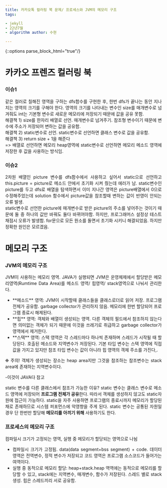 ```yaml
---
title: 카카오톡 컬러링 북 문제/ 프로세스와 JVM의 메모리 구조
tags:

- jekyll
- 22년7월
- algorithm author: 수현

---
```


{::options parse_block_html="true"/}
<div style = "text-align: justify">

# 카카오 프렌즈 컬러링 북

### 이슈1

같은 컬러로 칠해진 영역을 구하는 dfs함수를 구현한 후, 한번 dfs가 끝나는 동안 지나치는 영역의 크기를 구해야 한다. 영역의 크기를 나타내는 변수인 size를 매개변수로 넘겨줘도 int는 기본형 변수로 새로운
메모리에 저장되기 때문에 값을 공유 못함.  
해결책 1) size를 한자리 배열로 선언. 매개변수로 넘겨주기. 참조형 변수이기 때문에 변수에 주소가 저장되어 변하는 값을 공유함.  
해결책 2) static변수로 선언. static변수로 선언하면 클래스 변수로 값을 공유함.  
해결책 3) return size + 1을 해준다  
=> 배열로 선언하면 메모리 heap영역에 static변수로 선언하면 메모리 메소드 영역에 저장한 후 값을 사용하는 방식임.

### 이슈2

2차원 배열인 picture 변수를 dfs함수에서 사용하고 싶어서 static으로 선언하고 this.picture = picture로 메소드 안에서 초기화 시켜 줬는데 에러가 남. static변수인 picture를
두고 dfs로 배열을 탐색하면서 이미 지나간 영역은 picture배열에서 0으로 수정해주었는데 solution 함수에서 picture값을 참조할때 변하는 값이 반영이 안되는 오류 발생.  
static변수로 선언한 picture에 매개변수로 받은 picture의 주소를 넣어주는 것이기 때문에 둘 중 하나의 값만 바꿔도 둘다 바뀌어야함. 하지만, 프로그래머스 설정상 테스트 채점시 오류가 발생함.
for문으로 모든 원소를 돌면서 초기화 시키니 해결되었음. 하지만 정확한 원인은 모르겠음.

# 메모리 구조
### JVM의 메모리 구조 

JVM이 사용하는 메모리 영역. JAVA가 실행되면 JVM은 운영체제에서 할당받은 메모리영역(Rumtime Data Area)를 메소드 영역/ 힙영역/ stack영역으로 나눠서 관리한다.  

<ul>
<li> **메소드** 영역: JVM이 시작할때 클래스들을 클래스로더로 읽어 저장. 프로그램 전체가 공유함. garbage collector가 관리하지 않음. 메모리에 한번 할당되어 프로그램 종료시 해제된다.</li>
<li> **힙** 영역: 객체와 배열이 생성되는 영역. 다른 객체의 필드에서 참조하지 않는다면 의미없는 객체가 되기 때문에 이것을 쓰레기로 취급하고 garbage collector가 영역에서 제거한다.</li>
<li> **스택** 영역: 스택 영역은 각 스레드마다 하나씩 존재하며 스레드가 시작될 때 할당된다. 호출된 메소드와 지역변수가 저장된다. 기본 타입 변수는 스택 영역에 직접 값을 가지고 있지만 참조 타입 변수는 값이 아니라 힙 영역의 객체 주소를 가진다,.</li>
</ul> 

❉ 주의! 객체가 생성되는 장소는 heap area지만 그것을 참조하는 참조변수는 stack area에 존재하는 지역변수이다.

-이것이 JAVA다 참고

static 변수를 다른 클래스에서 참조가 가능한 이유?
static 변수는 클래스 변수로 메소드 영역에 저장되어 **프로그램 전체가 공유**한다. 따라서 객체를 생성하지 않고도 static자원에 접근이 가능하다.
static을 자주 사용하면 프로그램의 종료시까지 메모리가 할당된 채로 존재하므로 시스템 퍼포먼스에 악영향을 주게 된다. static 변수는 공통된 자원일 경우 단 한번만
할당해 **메모리를 아끼기 위해** 사용하기도 한다.

### 프로세스의 메모리 구조

컴파일시 크기가 고정되는 영역, 실행 중 메모리가 할당되는 영역으로 나뉨
<ul>
    <li> 컴파일시 크기가 고정됨. data(data segment+bss segment) + code. 데이터 영역은 전역변수, 정적 변수가 저장되고 코드 영역은 프로그램 소스코드가 들어가는 여역이다.</li>
    <li> 실행 중 동적으로 메모리 할당: heap+stack.heap 역역에는 동적으로 메모리를 할당할 수 있고, stack에는 지역변수, 매개변수, 함수가 저장된다. 스레드 별로 stack생성. 힙은 스레드끼리 서로 공유함.</li>
</ul>